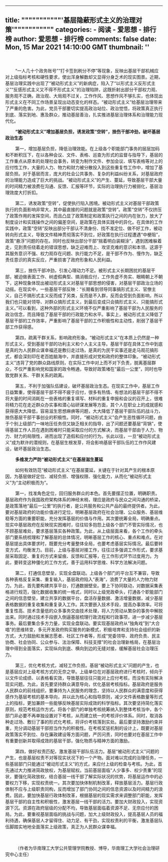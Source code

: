 
---
title: """""""""""'基层隐蔽形式主义的治理对策'"""""""""""
categories: 
    - 阅读
    - 爱思想 - 排行榜
author: 爱思想 - 排行榜
comments: false
date: Mon, 15 Mar 2021 14:10:00 GMT
thumbnail: ''
---

<div>   
<p>　　
<br>
</p>
<p>　　
“一人几十个政务账号”“打卡签到刷分不停”等现象，反映出基层干部机械应对上级指标考核和硬性要求，使出浑身解数却又显得分身乏术的现实图景。近期，基层治理实践中出现了“被动形式主义”的新病症，陷入了“以形式主义反形式主义”“反感形式主义又不得不形式主义”的治理陷阱，这既折射出部分干部权力观、服务观不正确，政治观、大局观不过关，工作作风、思想作风不够扎实，也体现出形式主义在不同工作场景呈现出动态变化的样态。“被动形式主义”给基层治理带来了严重的危害。为此，党员干部要切实提高政治站位、政治觉悟，将政策真正执行到底、落实到地、惠及群众，推动基层善治，扎实推进基层治理体系和治理能力现代化。
</p>
<p>　　
<strong>“被动形式主义”增加基层负担，诱发政策“空转”，挫伤干部冲劲，破坏基层政治生态</strong>
</p>
<p>　　
第一，增加基层负担，降低治理效能。在上级各个职能部门事务的层层加码和不断积压下，在以各种会议、文件、表格、巡查为形式的监督与指导下，基层的工作重点从原本的处理社会事务，转变为制作文件、参加会议、填写表格等对上的应付性工作，大量的人力、物力和财力被分散投入到这些重复性工作中，增加了基层负担。对于基层而言，庞大的社会公共事务、复杂的利益纠纷关系，对基层政府的治理能力造成了巨大的挑战。“被动形式主义”的产生、蔓延，导致基层干部大量的时间精力被浪费在沟通、反馈、汇报等环节，实际的治理执行力被弱化，基层治理效度大打折扣。
</p>
<p>　　
第二，诱发政策“空转”，促使执行陷入困境。被动形式主义对基层干部政策执行的负面影响非常大，其中最直接的问题就是政策“空转”。政策“空转”不仅挤压了政策作用的发挥空间，而且凸显了政策制定和政策执行之间的内在张力，放大了制度设计和实践操作之间的偏差空间，是政策在具体实践中的异化。在具体的工作实践中，政策“空转”反映出部分干部认不清身份、找不准定位、做不好工作，被动转向形式主义，导致文件精神贯彻落实不到位，好政策在执行过程遭遇“中梗阻”，政策“悬浮”问题的存在。同时也反映出部分干部“揣着明白装糊涂”，遇到困难躲着走，见到责任绕着走的错误思想，缺乏迎难而上、攻坚克难的意识和本领。这源于其服务意识不强、权力观存在问题、执行能力不足，是干部不作为、慢作为，缺乏责任意识的真实反应，严重损害了政府形象和人民利益。
</p>
<p>　　
第三，挫伤干部冲劲，引发心理动力不足。被形式主义长期困扰的基层干部，被迫做表面工作、树虚假典型、搞消极应付，工作务虚不务实、眼睛朝上不朝下，这种现象体现出被动形式主义对基层干部思想的侵害，对基层干部政治立场的动摇。在现实中，一些基层干部反映：“长期看到领导同事搞形式主义、官僚主义，自己不搞形式主义反而成了另类，反而是不入群，反而会受到负面影响，所以我们也只能对领导、对群众搞形式主义，到最后变成只会搞形式主义、只能搞形式主义。”可以看到，这种外部的形式主义环境不仅严重影响了基层干部为人民服务的政治信念，而且降低了基层干部的行政能力和水平。事实上，被动形式主义降低了基层干部的工作效率，严重影响了基层干部的工作积极性和主动性，削弱了基层干部工作获得感。
</p>
<p>　　
第四，疏离干群关系，影响政府形象。“被动形式主义”在本质上仍然是一种形式主义，受到基层干部的功利主义和个人主义主导。基层干部在具体工作中到底是真的为人民群众谋幸福还是敷衍走过场，是真的为民干实事还是走马观花搞形式，都会深刻印在老百姓脑海中，并直接形成对党和政府的整体印象。“被动形式主义”违背了党的群众路线原则，在实际工作中对上而不对下负责，脱离基层群众，不仅严重影响党和国家的政令畅通，导致好政策堵在“最后一公里”，同时也导致党群关系、干群关系的疏离。
</p>
<p>　　
第五，不利于加强队伍建设，破坏基层政治生态。在现实工作中，基层工作日益繁重，使得基层干部不得不疲于应付，很多有热情、有想法的基层干部不得不将大量的时间消耗在一些表格的重复填写、材料的重复申报和会议的召开上，很难将精力花在走近群众办实事和潜心钻研谋发展等方面，其个人在职业上的成就感和获得感大大降低，容易滋生思想麻痹等问题，大大降低了基层干部队伍的战斗力，挫伤基层干部干事创业的积极性。同时，“被动形式主义”会产生恶性循环问题，由于个别上级部门一味地压任务但又缺乏相关的指导，出了问题还要基层“背锅”，使得基层工作人员在遇到困难时只能采取应付的方式解决，而基层干部由于人力、物力、财力的局限性，进而出现了造假和应付的行为。长此以往，一旦“被动形式主义”成为默许的潜规则，在基层生根发芽，将会影响基层干部队伍的工作作风建设，破坏基层政治生态。
</p>
<p>　　
<strong>多维发力严防“被动形式主义”在基层滋生蔓延</strong>
</p>
<p>　　
如何有效防范“被动形式主义”在基层蔓延，关键在于针对其产生的根本原因，为基层做好定位、减轻负担、增强权限、强化能力，从而化“被动形式主义”为“主动积极而为”。
</p>
<p>　　
第一，找准角色定位，回归服务群众的本色。首先要摆正位置，明确职责。基层政府作为我国政府架构体系的神经末梢，理应是政府与民众之间沟通的桥梁，是政策落地“最后一公里”的执行者，是公共服务和公共产品的最终提供者。为此，要对基层政府的功能价值进行定位，明晰基层政府在社会治理、公众服务、基层维稳等方面的重要职能，充分发挥基层的价值与作用。其次要统筹全局，明确重点。现实中基层政府在反映现实困难时，往往较多抱怨上级各个部门不管实际情况，也不顾基层难处，要求基层落实各种政策。为此，从上级层面来看，各个工作的牵头部门要系统梳理和了解基层的总体情况，明晰基层工作的核心、重点和难点。在对基层提出具体要求时，既要充分考量整体全局，也要考虑基层实际情况。最后要转变方式，均衡发力。目前，上级与基层对接工作，往往过多强调工作形式，要求基层采取固定、重复的方式来留痕、反馈和汇报等，在工作形式环节过度用力。为此，要转变这种僵化的工作方式，善于运用科学思维、科学方法解决问题。
</p>
<p>　　
第二，打通信息壁垒，实现全盘联动。上级各个部门的平台互不兼容，导致各种表格反复采集、重复输入，基层政府陷入“表海”，浪费了大量的人力物力财力。为此，首先要构建共享平台，打通数据壁垒。要上下协同联动，对数据采集表格进行规范，强化数据收集的统一格式，同时以上级党政牵头，打通各个职能部门之间的信息壁垒，建立共享的数据平台，盘活存量数据、激活增量数据，减少基层表格数据的重复收集和重复录入工作。其次要嵌入技术手段，提高办事效率。可将重复性高、技术含量低的众多事务交由技术处理，将人力劳动从繁杂的事务中解脱出来。同时通过技术手段嵌入倒逼基层梳理行政流程和行政事项，进一步减少基层事务。最后要集合多方力量，实现全盘联动。要实现基层政府从“独角戏”到“大合唱”的思维转变，多元开发政府购买服务的新模式，积极培育和支持社会组织的新方式，大力鼓励和发展志愿者、社区工作者等，形成“党委领导、政府负责、民主协商、社会协同、公众参与、法治保障、科技支撑”的社会治理新格局，在基层治理中得到全面落实，实现纵向到底、横向到边的无缝对接，缓解基层社会治理压力。
</p>
<p>　　
第三，优化考核方式，减轻工作负担。基层“被动形式主义”问题的产生，也是基层应对上级考核方式的无奈之举。上级单位在对基层政府进行考核时，倾向于以文件论成绩、以表格看实效，导致基层往往只能对上应付考核，而没有实际解决现实问题。为此，首先要坚持群众满意导向，优化基层考核指标。基层政府是服务人民群众的前线组织，要秉持为人民服务的理念，坚持以人民群众的满意度和获得感作为基层考核的基本导向，并以此为核心和指导原则，减少文件表格数量等形式上的指标，更加兼顾一些能够反映基层实际成效的科学指标。其次要坚持简化落实原则，规范考核运作方式。将各个部门的单独考核统筹纳入到整体考核当中，各个部门非必要不再单独设置对下考核，从而建立统一的考核评价体系。同时，取消各种走过场、敷衍了事的形式化考核，将评价考核落到实处。最后要坚持激励约束并重，充分调动基层干部担当作为的积极性。在考核奖惩机制的设计上，既要对基层政策落实不到位、存在廉政建设等方面问题，严厉问责，同时也要对在基层工作中有重要创新并取得成效的基层干部，强化物质与精神方面的激励。
</p>
<p>　　
第四，做好权责匹配，激发基层干部队伍活力。基层“被动形式主义”问题的产生，也是基层权责不对等现实状况下的一个产物。面对难以完成的治理任务，一些基层部门只能通过“被动形式主义”的方式，来应付上级的检查与考核。为此，首先通过大力推进简政放权，为基层赋权。当前基层面临“人少事多、权少责重”的现状，要强化简政放权，结合基层一线干部了解实际状况的优势，将基层运作中的必要权力下移，实现权责统一。其次要加快体制机制改革，释放基层活力。基层行政体制不应与上级职责同构，反而增加了部门协同之间的信息资源以及时间精力的浪费。因此，要加快基层行政体制改革，根据基层的现实需求来调整部门职能，发挥基层干部的自主性和积极性，激发基层一线干部的活力。要加大财政投入，实现资源下沉。资源在政府层级的分配不均，导致基层面临着资源不足、无奈应付的困局。为此，要重视基层面临的挑战与问题，加大上级财政投入，提高基层人员的福利待遇，确保基层人才留得住、动力足、有干劲，实现权责利的平衡，激发基层队伍脚踏实地地全面落实上级政策，真正为人民群众谋幸福。
</p>
<p>　　
<br>
</p>
<p>　　
（作者为华南理工大学公共管理学院教授、博导，华南理工大学社会治理研究中心主任）
</p>
<p>　　
<br>
</p>  
</div>
            